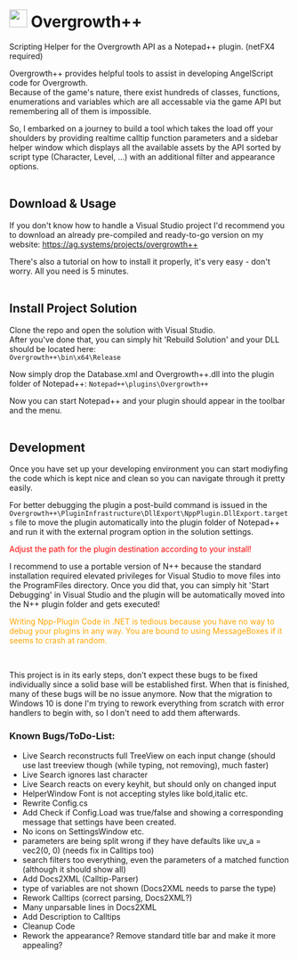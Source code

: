 ﻿# <img width=32 height=32 src="Resources/rabbit.ico" /> Overgrowth++
Scripting Helper for the Overgrowth API as a Notepad++ plugin. (netFX4 required)

Overgrowth++ provides helpful tools to assist in developing AngelScript code for Overgrowth.<br>
Because of the game's nature, there exist hundreds of classes, functions, enumerations and variables
which are all accessable via the game API but remembering all of them is impossible.

So, I embarked on a journey to build a tool which takes the load off your shoulders by providing
realtime calltip function parameters and a sidebar helper window which displays all the available
assets by the API sorted by script type (Character, Level, ...) with an additional filter and appearance options.
<br><br>

## Download & Usage
If you don't know how to handle a Visual Studio project I'd recommend you to download an
already pre-compiled and ready-to-go version on my website: https://ag.systems/projects/overgrowth++

There's also a tutorial on how to install it properly, it's very easy - don't worry.
All you need is 5 minutes.
<br><br>

## Install Project Solution
Clone the repo and open the solution with Visual Studio.<br>
After you've done that, you can simply hit 'Rebuild Solution' and your DLL should be located here:<br>
``Overgrowth++\bin\x64\Release``

Now simply drop the Database.xml and Overgrowth++.dll into the plugin folder of Notepad++:
``Notepad++\plugins\Overgrowth++``

Now you can start Notepad++ and your plugin should appear in the toolbar and the menu.
<br><br>

## Development
Once you have set up your developing environment you can start modiyfing the code which is kept
nice and clean so you can navigate through it pretty easily.

For better debugging the plugin a post-build command is issued in the ``Overgrowth++\PluginInfrastructure\DllExport\NppPlugin.DllExport.targets`` file to move the plugin automatically into the plugin folder of Notepad++ and run it with the external program option in the solution settings.
<p style="color: red;">Adjust the path for the plugin destination according to your install!</p>

I recommend to use a portable version of N++ because the standard installation required elevated privileges for Visual Studio to move files into the ProgramFiles directory.
Once you did that, you can simply hit 'Start Debugging' in Visual Studio and the plugin will be automatically moved into the N++ plugin folder and gets executed!

<p style="color: orange;">Writing Npp-Plugin Code in .NET is tedious because you have no way to debug your plugins in any way.
You are bound to using MessageBoxes if it seems to crash at random.</p>
<br>

This project is in its early steps, don't expect these bugs to be fixed individually since a solid base will be established first.
When that is finished, many of these bugs will be no issue anymore.
Now that the migration to Windows 10 is done I'm trying to rework everything from scratch with error handlers to begin with, so I don't need to add them afterwards.

 ### Known Bugs/ToDo-List:
- Live Search reconstructs full TreeView on each input change (should use last treeview though (while typing, not removing), much faster)
- Live Search ignores last character
- Live Search reacts on every keyhit, but should only on changed input
- HelperWindow Font is not accepting styles like bold,italic etc.
- Rewrite Config.cs
- Add Check if Config.Load was true/false and showing a corresponding message that settings have been created.
- No icons on SettingsWindow etc.
- parameters are being split wrong if they have defaults like uv_a = vec2(0, 0) (needs fix in Calltips too)
- search filters too everything, even the parameters of a matched function (although it should show all)
- Add Docs2XML (Calltip-Parser)
- type of variables are not shown (Docs2XML needs to parse the type)
- Rework Calltips (correct parsing, Docs2XML?)
- Many unparsable lines in Docs2XML
- Add Description to Calltips
- Cleanup Code
- Rework the appearance? Remove standard title bar and make it more appealing?